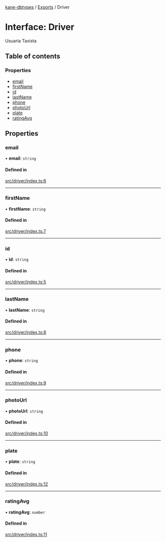 [kane-dbtypes](../README.md) / [Exports](../modules.md) / Driver

# Interface: Driver

Usuaria Taxista

## Table of contents

### Properties

- [email](Driver.md#email)
- [firstName](Driver.md#firstname)
- [id](Driver.md#id)
- [lastName](Driver.md#lastname)
- [phone](Driver.md#phone)
- [photoUrl](Driver.md#photourl)
- [plate](Driver.md#plate)
- [ratingAvg](Driver.md#ratingavg)

## Properties

### email

• **email**: `string`

#### Defined in

[src/driver/index.ts:6](https://github.com/gatitolabs/kane-dbtypes/blob/2779253/src/driver/index.ts#L6)

___

### firstName

• **firstName**: `string`

#### Defined in

[src/driver/index.ts:7](https://github.com/gatitolabs/kane-dbtypes/blob/2779253/src/driver/index.ts#L7)

___

### id

• **id**: `string`

#### Defined in

[src/driver/index.ts:5](https://github.com/gatitolabs/kane-dbtypes/blob/2779253/src/driver/index.ts#L5)

___

### lastName

• **lastName**: `string`

#### Defined in

[src/driver/index.ts:8](https://github.com/gatitolabs/kane-dbtypes/blob/2779253/src/driver/index.ts#L8)

___

### phone

• **phone**: `string`

#### Defined in

[src/driver/index.ts:9](https://github.com/gatitolabs/kane-dbtypes/blob/2779253/src/driver/index.ts#L9)

___

### photoUrl

• **photoUrl**: `string`

#### Defined in

[src/driver/index.ts:10](https://github.com/gatitolabs/kane-dbtypes/blob/2779253/src/driver/index.ts#L10)

___

### plate

• **plate**: `string`

#### Defined in

[src/driver/index.ts:12](https://github.com/gatitolabs/kane-dbtypes/blob/2779253/src/driver/index.ts#L12)

___

### ratingAvg

• **ratingAvg**: `number`

#### Defined in

[src/driver/index.ts:11](https://github.com/gatitolabs/kane-dbtypes/blob/2779253/src/driver/index.ts#L11)
